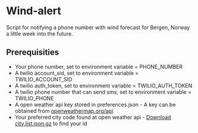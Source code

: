 # Wind-alert

Script for notifying a phone number with wind forecast for Bergen, Norway a little week into the future. 

## Prerequisities
* Your phone number, set to environment variable = PHONE_NUMBER
* A twilio account_sid, set to environment variable = TWILIO_ACCOUNT_SID
* A twilio auth_token, set to environment variable = TWILIO_AUTH_TOKEN
* A twilio phone number that can send sms, set to environment variable = TWILIO_PHONE
* A open weather api key stored in preferences.json - A key can be obtained from [openweathermap.org/api](https://openweathermap.org/api)
* Your preferred city code found at open weather api - [Download city.list.json.gz](http://bulk.openweathermap.org/sample/) to find your id


